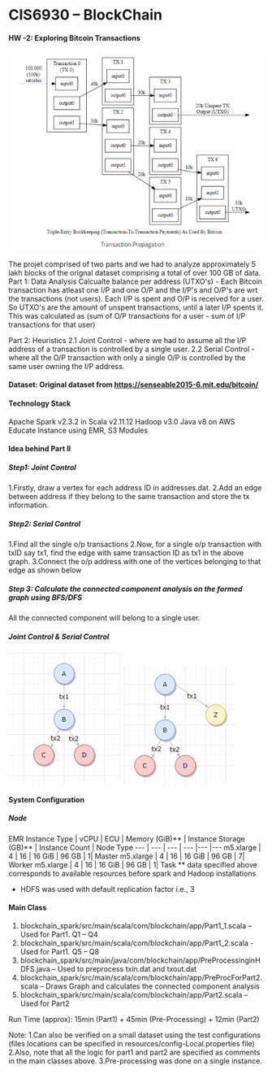
# CIS6930 – BlockChain
#### HW -2: Exploring Bitcoin Transactions
![Bitcoin Transactions](/bt.png)

The projet comprised of two parts and we had to analyze approximately 5 lakh blocks of the orignal dataset comprising a total of over 100 GB of data.
Part 1: Data Analysis 
  Calcualte balance per address (UTXO's) - Each Bitcoin transaction has atleast one I/P and one O/P and the I/P's and O/P's are wrt the transactions (not users). Each I/P is       spent and O/P is received for a user. So UTXO's are the amount of unspent transactions, until a later I/P spents it.
  This was calculated as  (sum of O/P transactions for a user - sum of I/P transactions for that user)
  
Part 2: Heuristics
  2.1 Joint Control - where we had to assume all the I/P address of a transaction is controlled by a single user.
  2.2 Serial Control - where all the O/P transaction with only a single O/P is controlled by the same user owning the I/P address.

#### Dataset: Original dataset from https://senseable2015-6.mit.edu/bitcoin/ 

#### Technology Stack
Apache Spark v2.3.2 in Scala v2.11.12
Hadoop v3.0
Java v8
on AWS Educate Instance using EMR, S3 Modules

#### Idea behind Part II

##### Step1: Joint Control			 
1.Firstly, draw a vertex for each address ID in addresses.dat. 
2.Add an edge between address if they belong to the same transaction and store the tx information.		 
##### Step2: Serial Control
1.Find all the single o/p transactions
2.Now, for a single o/p transaction with txID say tx1, find the edge with same transaction ID as tx1 in the above graph.
3.Connect the o/p address with one of the vertices belonging to that edge as shown below
##### Step 3: Calculate the connected component analysis on the formed graph using BFS/DFS
All the connected component will belong to a single user.

##### Joint Control & Serial Control 
![Joint Control](/jc.png)         ![Serial Control](/sc.png)


#### System Configuration

##### Node
EMR Instance Type	| vCPU	| ECU | 	Memory (GiB)** |	Instance Storage (GB)** |	Instance Count	| Node Type
--- | --- | --- | --- |--- |--- 
m5.xlarge	| 4	| 16 |	16 GiB |	96 GB |	1| Master
m5.xlarge |	4	| 16	| 16 GiB	| 96 GB |	7| Worker
m5.xlarge	| 4	| 16 |	16 GiB |	96 GB |	1| Task
** data specified above corresponds to available resources before spark and Hadoop installations
* HDFS was used with default replication factor i.e., 3

#### Main Class
1. blockchain_spark/src/main/scala/com/blockchain/app/Part1_1.scala – Used for Part1. Q1 – Q4
2. blockchain_spark/src/main/scala/com/blockchain/app/Part1_2.scala - Used for Part1. Q5 – Q8
3. blockchain_spark/src/main/java/com/blockchain/app/PreProcessinginHDFS.java – Used to preprocess txin.dat and txout.dat
4. blockchain_spark/src/main/scala/com/blockchain/app/PreProcForPart2.scala – Draws Graph and calculates the connected component analysis
5. blockchain_spark/src/main/scala/com/blockchain/app/Part2.scala – Used for Part2

Run Time (approx): 15min (Part1) + 45min (Pre-Processing) + 12min (Part2) 

Note:
1.Can also be verified on a small dataset using the test configurations (files locations can be specified in resources/config-Local.properties file)
2.Also, note that all the logic for part1 and part2 are specified as comments in the main classes above.
3.Pre-processing was done on a single instance.

